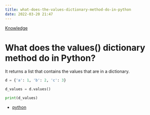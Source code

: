 ```yaml
---
title: what-does-the-values-dictionary-method-do-in-python
date: 2022-03-20 21:47
---
```


[Knowledge](Knowledge.md)

# What does the values() dictionary method do in Python?

It returns a list that contains the values that are in a dictionary.

```python
d = {'a': 1, 'b': 2, 'c': 3}

d_values = d.values()

print(d_values)
```

-   [python](python.md)
